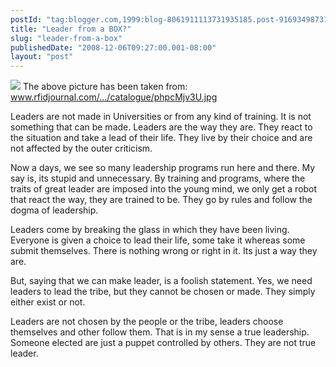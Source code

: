 ```yaml
---
postId: "tag:blogger.com,1999:blog-8061911113731935185.post-9169349873192141686"
title: "Leader from a BOX?"
slug: "leader-from-a-box"
publishedDate: "2008-12-06T09:27:00.001-08:00"
layout: "post"
---
```


[![](http://3.bp.blogspot.com/_UYUaEitRq54/STq8QP_CTEI/AAAAAAAAAeg/LP5qY3Y1voQ/s400/phpcMjv3U.jpg)](http://3.bp.blogspot.com/_UYUaEitRq54/STq8QP_CTEI/AAAAAAAAAeg/LP5qY3Y1voQ/s1600-h/phpcMjv3U.jpg)
The above picture has been taken from:
www.rfidjournal.com/.../catalogue/phpcMjv3U.jpg  

  

Leaders are not made in Universities or from any kind of training. It is not
something that can be made. Leaders are the way they are. They react to the
situation and take a lead of their life. They live by their choice and are not
affected by the outer criticism.  
  
Now a days, we see so many leadership programs run here and there. My say is,
its stupid and unnecessary. By training and programs, where the traits of
great leader are imposed into the young mind, we only get a robot that react
the way, they are trained to be. They go by rules and follow the dogma of
leadership.  
  
Leaders come by breaking the glass in which they have been living. Everyone is
given a choice to lead their life, some take it whereas some submit
themselves. There is nothing wrong or right in it. Its just a way they are.  
  
But, saying that we can make leader, is a foolish statement. Yes, we need
leaders to lead the tribe, but they cannot be chosen or made. They simply
either exist or not.  
  
Leaders are not chosen by the people or the tribe, leaders choose themselves
and other follow them. That is in my sense a true leadership. Someone elected
are just a puppet controlled by others. They are not true leader.  
  
  
  
  
  

